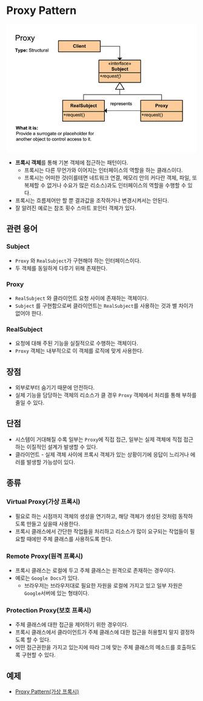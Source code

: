 # Proxy Pattern

![Proxy](Proxy.png)

- **프록시 객체**를 통해 기본 객체에 접근하는 패턴이다.
  - 프록시는 다른 무언가와 이어지는 인터페이스의 역할을 하는 클래스이다.
  - 프록시는 어떠한 것(이를테면 네트워크 연결, 메모리 안의 커다란 객체, 파일, 또 복제할 수 없거나 수요가 많은 리소스)과도 인터페이스의 역할을 수행할 수 있다.
- 프록시는 흐름제어만 할 뿐 결과값을 조작하거나 변경시켜서는 안된다.
- 잘 알려진 예로는 참조 횟수 스마트 포인터 객체가 있다.

## 관련 용어
### Subject
- `Proxy` 와 `RealSubject`가 구현해야 하는 인터페이스이다.
- 두 객체를 동일하게 다루기 위해 존재한다.

### Proxy
- `RealSubject` 와 클라이언트 요청 사이에 존재하는 객체이다.
- `Subject` 를 구현함으로써 클라이언트는 `RealSubject`를 사용하는 것과 별 차이가 없어야 한다.

### RealSubject
- 요청에 대해 주된 기능을 실질적으로 수행하는 객체이다.
- `Proxy` 객체는 내부적으로 이 객체를 로직에 맞게 사용한다.

## 장점
- 외부로부터 숨기기 때문에 안전하다.
- 실제 기능을 담당하는 객체의 리소스가 클 경우 `Proxy` 객체에서 처리를 통해 부하를 줄일 수 있다.

## 단점
- 시스템이 거대해질 수록 일부는 `Proxy`에 직접 접근, 일부는 실제 객체에 직접 접근하는 이질적인 설계가 발생할 수 있다.
- 클라이언트 - 실제 객체 사이에 프록시 객체가 있는 상황이기에 응답이 느리거나 에러를 발생할 가능성이 있다.

## 종류
### Virtual Proxy(가상 프록시)
- 필요로 하는 시점까지 객체의 생성을 연기하고, 해당 객체가 생성된 것처럼 동작하도록 만들고 싶을때 사용한다.
- 프록시 클래스에서 간단한 작업들을 처리하고 리소스가 많이 요구되는 작업들이 필요할 때에만 주체 클래스를 사용하도록 한다.

### Remote Proxy(원격 프록시)
- 프록시 클래스는 로컬에 두고 주체 클래스는 원격으로 존재하는 경우이다.
- 예로는 `Google Docs`가 있다.
  - 브라우저는 브라우저대로 필요한 자원을 로컬에 가지고 있고 일부 자원은 `Google`서버에 있는 형태이다.

### Protection Proxy(보호 프록시)
- 주체 클래스에 대한 접근을 제어하기 위한 경우이다.
- 프록시 클래스에서 클라이언트가 주체 클래스에 대한 접근을 허용할지 말지 결정하도록 할 수 있다.
- 어떤 접근권한을 가지고 있는지에 따라 그에 맞는 주체 클래스의 메소드를 호출하도록 구현할 수 있다.

## 예제
- [Proxy Pattern(가상 프록시)](/StructuralPattern/Proxy/Proxy.cpp)